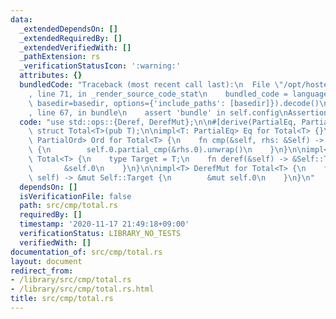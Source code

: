 ```yaml
---
data:
  _extendedDependsOn: []
  _extendedRequiredBy: []
  _extendedVerifiedWith: []
  _pathExtension: rs
  _verificationStatusIcon: ':warning:'
  attributes: {}
  bundledCode: "Traceback (most recent call last):\n  File \"/opt/hostedtoolcache/Python/3.9.0/x64/lib/python3.9/site-packages/onlinejudge_verify/documentation/build.py\"\
    , line 71, in _render_source_code_stat\n    bundled_code = language.bundle(stat.path,\
    \ basedir=basedir, options={'include_paths': [basedir]}).decode()\n  File \"/opt/hostedtoolcache/Python/3.9.0/x64/lib/python3.9/site-packages/onlinejudge_verify/languages/user_defined.py\"\
    , line 67, in bundle\n    assert 'bundle' in self.config\nAssertionError\n"
  code: "use std::ops::{Deref, DerefMut};\n\n#[derive(PartialEq, PartialOrd)]\npub\
    \ struct Total<T>(pub T);\n\nimpl<T: PartialEq> Eq for Total<T> {}\n\nimpl<T:\
    \ PartialOrd> Ord for Total<T> {\n    fn cmp(&self, rhs: &Self) -> std::cmp::Ordering\
    \ {\n        self.0.partial_cmp(&rhs.0).unwrap()\n    }\n}\n\nimpl<T> Deref for\
    \ Total<T> {\n    type Target = T;\n    fn deref(&self) -> &Self::Target {\n \
    \       &self.0\n    }\n}\n\nimpl<T> DerefMut for Total<T> {\n    fn deref_mut(&mut\
    \ self) -> &mut Self::Target {\n        &mut self.0\n    }\n}\n"
  dependsOn: []
  isVerificationFile: false
  path: src/cmp/total.rs
  requiredBy: []
  timestamp: '2020-11-17 21:49:18+09:00'
  verificationStatus: LIBRARY_NO_TESTS
  verifiedWith: []
documentation_of: src/cmp/total.rs
layout: document
redirect_from:
- /library/src/cmp/total.rs
- /library/src/cmp/total.rs.html
title: src/cmp/total.rs
---
```

